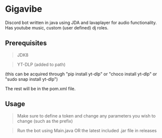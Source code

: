 # Gigavibe

 Discord bot written in java using JDA and lavaplayer for audio functionality.
 Has youtube music, custom (user defined) dj roles. 

## Prerequisites

> JDK8

> YT-DLP (added to path)

(this can be acquired through "pip install yt-dlp" or "choco install yt-dlp" or "sudo snap install yt-dlp")

The rest will be in the pom.xml file.

## Usage

> Make sure to define a token and change any parameters you wish to change (such as the prefix)

> Run the bot using Main.java OR the latest included .jar file in releases
